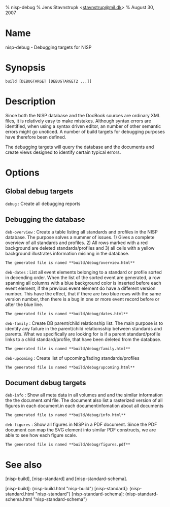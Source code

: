 % nisp-debug
% Jens Stavnstrupk \<stavnstrup@mil.dk\>
% August 30, 2007

Name
====

nisp-debug - Debugging targets for NISP



Synopsis
========

    build [DEBUGTARGET [DEBUGTARGET2 ...]]


Description
===========

Since both the NISP database and the DocBook sources are ordinary XML
files, it is relatively easy to make mistakes. Although syntax errors
are identified, when using a syntax driven editor, an number of other
semantic errors might go unoticed. A number of build targets for
debugging purposes have therefore been defined.

The debugging targets will query the database and the documents and
create views designed to identify certain typical errors.


Options
=======


Global debug targets 
--------------------

`debug`
:   Create all debugging reports

Debugging the database
----------------------

`deb-overview` 
:   Create a table listing all standards and profiles in
    the NISP database. The purpose solves a nummer of issues. 1) Gives
    a complete overview of all standards and profiles. 2) All rows
    marked with a red background are deleted standards/profiles and 3)
    all cells with a yellow background illustrates information misinng
    in the database.

    The generated file is named **build/debug/overview.html**

`deb-dates`
:   List all event elements belonging to a standard or profile sorted in
    decending order. When the list of the sorted event are generated,
    a row spanning all columns with a blue background color is
    inserted before each event element, if the previous event element
    do have a different version number. This have the effect, that if
    there are two blue rows with the same version number, then there
    is a bug in one or more event record before or after the blue
    line.

    The generated file is named **build/debug/dates.html**

`deb-family`
:   Create DB parent/child relationship list. The main purpose is to
    identify any failure in the parent/child relationsship between
    standards and parents. What we specifically are looking for is if
    a parent standard/profile links to a child standard/profile, that
    have been deleted from the database.

    The generated file is named **build/debug/family.html**

`deb-upcoming`
:   Create list of upcoming/fading standards/profiles
 
    The generated file is named **build/debug/upcoming.html**

Document debug targets
----------------------

`deb-info`
:   Show all meta data in all volumes and and the similar information
    the the document.xml file. The document also list a rasterized
    version of all figures in each document.in each documentinfomation
    about all documents
   
    The generated file is named **build/debug/info.html**


`deb-figures`
:   Show all figures in NISP in a PDF document. Since the
    PDF document can map the SVG element into similar PDF constructs,
    we are able to see how each figure scale.

    The generated file is named **build/debug/figures.pdf**



See also
========

[nisp-build], [nisp-standard] and [nisp-standard-schema].


[nisp-build]: (nisp-build.html "nisp-build")
[nisp-standard]: (nisp-standard.html "nisp-standard")
[nisp-standard-schema]: (nisp-standard-schema.html "nisp-standard-schema") 
